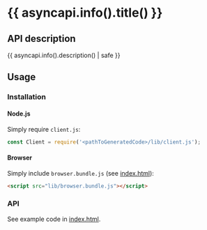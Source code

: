 # {{ asyncapi.info().title() }}

## API description
{{ asyncapi.info().description() | safe }}

## Usage

### Installation

#### Node.js
Simply require `client.js`:
```javascript
const Client = require('<pathToGeneratedCode>/lib/client.js');
```

#### Browser
Simply include `browser.bundle.js` (see [index.html](index.html)):
```html
<script src="lib/browser.bundle.js"></script>
```

### API
See example code in [index.html](index.html).
